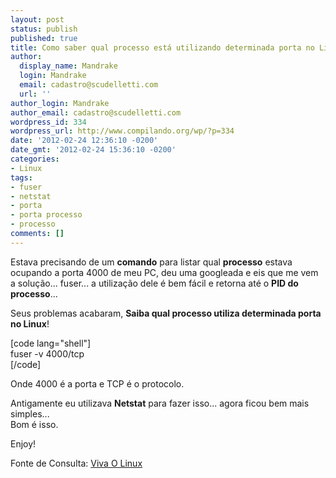 ```yaml
---
layout: post
status: publish
published: true
title: Como saber qual processo está utilizando determinada porta no Linux
author:
  display_name: Mandrake
  login: Mandrake
  email: cadastro@scudelletti.com
  url: ''
author_login: Mandrake
author_email: cadastro@scudelletti.com
wordpress_id: 334
wordpress_url: http://www.compilando.org/wp/?p=334
date: '2012-02-24 12:36:10 -0200'
date_gmt: '2012-02-24 15:36:10 -0200'
categories:
- Linux
tags:
- fuser
- netstat
- porta
- porta processo
- processo
comments: []
---
```

<p>Estava precisando de um <strong>comando</strong> para listar qual <strong>processo</strong> estava ocupando a porta 4000 de meu PC, deu uma googleada e eis que me vem a solução... fuser... a utilização dele é bem fácil e retorna até o <strong>PID do processo</strong>...</p>
<p>Seus problemas acabaram, <strong>Saiba qual processo utiliza determinada porta no Linux</strong>!</p>
<p>[code lang="shell"]<br />
fuser -v 4000/tcp<br />
[/code]</p>
<p>Onde 4000 é a porta e TCP é o protocolo.</p>
<p>Antigamente eu utilizava <strong>Netstat</strong> para fazer isso... agora ficou bem mais simples...<br />
Bom é isso.</p>
<p>Enjoy!</p>
<p>Fonte de Consulta: <a rel="nofollow" href="http://www.vivaolinux.com.br/dica/fuser-Descobrindo-o-processo-que-uma-determinada-porta-esta-utilizando">Viva O Linux</a></p>
